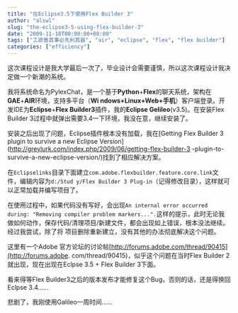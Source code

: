 ```yaml
---
title: "在Eclipse3.5下使用Flex Builder 3"
author: "alswl"
slug: "the-eclipse3-5-using-flex-builder-3"
date: "2009-11-18T00:00:00+08:00"
tags: ["工欲善其事必先利其器", "air", "eclipse", "flex", "flex builder"]
categories: ["efficiency"]
---
```


这次课程设计是我大学最后一次了，毕业设计会需要谨慎，所以这次课程设计我决定做一个新潮的系统。

我将系统命名为PylexChat，是一个基于**Python**+**Flex**的聊天系统，架构在**GAE**+**AIR**环境，支持多平台（**Wi
ndows+Linux+Web+手机**）客户端登录。开发IDE为**Eclipse**+**Flex Builder3**插件，我的**Eclipse
Gelileo**(v3.5)。在安装Flex Builder 3过程中就弹出需要3.4一下环境，我没在意，继续安装了。

安装之后出现了问题，Eclipse插件根本没有加载，我在[Getting Flex Builder 3 plugin to survive a new Eclipse Version](http://greylurk.com/index.php/2009/06/getting-flex-builder-3
-plugin-to-survive-a-new-eclipse-version/)找到了相应解决方案。

在`Eclipselinks`目录下面建立`com.adobe.flexbuilder.feature.core.link`文件，编辑内容为`d:/Stud
y/Flex Builder 3 Plug-in`（记得修改目录），这样就可以正常加载并编写项目了。

在使用过程中，如果代码没有写好，会出现`An internal error occurred during: "Removing compiler
problem markers...".`这样的提示，此时无论我做如何动作，保存代码/清理项目/新建文件，都会出现如上错误，根本没法继续。经过我尝试，除了将
项目删除重新建立，没有其他的办法彻底解决这个问题。

这里有一个Adobe 官方论坛的讨论帖[http://forums.adobe.com/thread/90415](http://forums.adobe. com/thread/90415)，似乎这个问题在当时Flex Builder 2就出现，现在出现在Eclpse 3.5 + Flex Builder
3下面。

看来得等Flex Builder3之后的版本发布才能修复这个Bug，否则的话，还是得换回Eclpse 3.4……

悲剧了，我刚使用Galileo一周时间……
